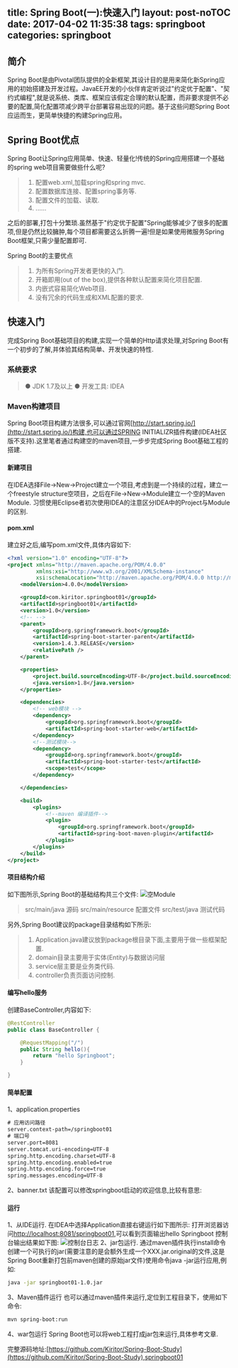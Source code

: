title: Spring Boot(一):快速入门
layout: post-noTOC
date: 2017-04-02 11:35:38
tags: springboot
categories: springboot
---
## 简介
Spring Boot是由Pivotal团队提供的全新框架,其设计目的是用来简化新Spring应用的初始搭建及开发过程。JavaEE开发的小伙伴肯定听说过"约定优于配置"、"契约式编程",就是说系统、类库、框架应该假定合理的默认配置，而非要求提供不必要的配置,简化配置项减少跨平台部署容易出现的问题。基于这些问题Spring Boot应运而生，更简单快捷的构建Spring应用。

## Spring Boot优点
Spring Boot让Spring应用简单、快速、轻量化!传统的Spring应用搭建一个基础的spring web项目需要做些什么呢?

>  1) 配置web.xml,加载spring和spring mvc.
>  2) 配置数据库连接、配置spring事务等.
>  3) 配置文件的加载、读取.
>  4) ......

之后的部署,打包十分繁琐.虽然基于"约定优于配置"Spring能够减少了很多的配置项,但是仍然比较臃肿,每个项目都需要这么折腾一遍!但是如果使用微服务Spring Boot框架,只需少量配置即可.
<!--more-->
Spring Boot的主要优点

> 1) 为所有Spring开发者更快的入门.
> 2) 开箱即用(out of the box),提供各种默认配置来简化项目配置.
> 3) 内嵌式容易简化Web项目.
> 4) 没有冗余的代码生成和XML配置的要求.

## 快速入门
完成Spring Boot基础项目的构建,实现一个简单的Http请求处理,对Spring Boot有一个初步的了解,并体验其结构简单、开发快速的特性.

### 系统要求

>  ● JDK 1.7及以上
>  ● 开发工具: IDEA

### Maven构建项目
Spring Boot项目构建方法很多,可以通过官网[http://start.spring.io/](http://start.spring.io/)构建,也可以通过SPRING INITIALIZR插件构建(IDEA社区版不支持).这里笔者通过构建空的maven项目,一步步完成Spring Boot基础工程的搭建.
#### 新建项目
在IDEA选择File->New->Project建立一个项目,考虑到是一个持续的过程，建立一个freestyle structure空项目，之后在File->New->Module建立一个空的Maven Module.
习惯使用Eclipse者初次使用IDEA的注意区分IDEA中的Project与Module的区别.

#### pom.xml
建立好之后,编写pom.xml文件,具体内容如下:
```xml
<?xml version="1.0" encoding="UTF-8"?>
<project xmlns="http://maven.apache.org/POM/4.0.0"
         xmlns:xsi="http://www.w3.org/2001/XMLSchema-instance"
         xsi:schemaLocation="http://maven.apache.org/POM/4.0.0 http://maven.apache.org/xsd/maven-4.0.0.xsd">
    <modelVersion>4.0.0</modelVersion>

    <groupId>com.kiritor.springboot01</groupId>
    <artifactId>springboot01</artifactId>
    <version>1.0</version>
    <!-- -->
    <parent>
        <groupId>org.springframework.boot</groupId>
        <artifactId>spring-boot-starter-parent</artifactId>
        <version>1.4.3.RELEASE</version>
        <relativePath />
    </parent>

    <properties>
        <project.build.sourceEncoding>UTF-8</project.build.sourceEncoding>
        <java.version>1.8</java.version>
    </properties>

    <dependencies>
        <!-- web模块 -->
        <dependency>
            <groupId>org.springframework.boot</groupId>
            <artifactId>spring-boot-starter-web</artifactId>
        </dependency>
        <!--测试模块-->
        <dependency>
            <groupId>org.springframework.boot</groupId>
            <artifactId>spring-boot-starter-test</artifactId>
            <scope>test</scope>
        </dependency>

    </dependencies>

    <build>
        <plugins>
            <!--maven 编译插件-->
            <plugin>
                <groupId>org.springframework.boot</groupId>
                <artifactId>spring-boot-maven-plugin</artifactId>
            </plugin>
        </plugins>
    </build>
</project>
```
#### 项目结构介绍
如下图所示,Spring Boot的基础结构共三个文件:
![空Module](http://o7q5y55yj.bkt.clouddn.com/springBoot%E7%9B%AE%E5%BD%95.png)

>  src/main/java   源码
>  src/main/resource 配置文件
>  src/test/java 测试代码

另外,Spring Boot建议的package目录结构如下所示:

>  1. Application.java建议放到package根目录下面,主要用于做一些框架配置.
>  2. domain目录主要用于实体(Entity)与数据访问层
>  3. service层主要是业务类代码.
>  4. controller负责页面访问控制.

#### 编写hello服务
创建BaseController,内容如下:
```java
@RestController
public class BaseController {

    @RequestMapping("/")
    public String hello(){
        return "hello Springboot";
    }

}
```
#### 简单配置
1、application.properties
```xml
# 应用访问路径
server.context-path=/springboot01
# 端口号
server.port=8081
server.tomcat.uri-encoding=UTF-8
spring.http.encoding.charset=UTF-8
spring.http.encoding.enabled=true
spring.http.encoding.force=true
spring.messages.encoding=UTF-8
```
2、banner.txt
该配置可以修改springboot启动的欢迎信息,比较有意思:
#### 运行
1、从IDE运行.
在IDEA中选择Application直接右键运行如下图所示:
打开浏览器访问[http://localhost:8081/springboot01](http://localhost:8081/springboot01),可以看到页面输出hello Springboot
控制台输出结果如下图:
![控制台日志](http://o7q5y55yj.bkt.clouddn.com/springbootlog.png)
2、jar包运行.
通过maven插件执行install命令创建一个可执行的jar(需要注意的是会额外生成一个XXX.jar.original的文件,这是Spring Boot重新打包前maven创建的原始jar文件)使用命令java -jar运行应用,例如:
```bash
java -jar springboot01-1.0.jar
```
3、Maven插件运行
也可以通过maven插件来运行,定位到工程目录下，使用如下命令:
```bash
mvn spring-boot:run
```
4、war包运行
Spring Boot也可以将web工程打成jar包来运行,具体参考文章.

完整源码地址:[https://github.com/Kiritor/Spring-Boot-Study](https://github.com/Kiritor/Spring-Boot-Study),springboot01
